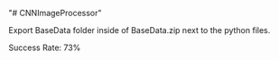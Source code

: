"# CNNImageProcessor" 

Export BaseData folder inside of BaseData.zip next to the python files.

Success Rate: 73%
